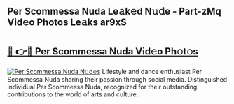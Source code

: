 ## Per Scommessa Nuda Le𝚊k𝚎d N𝚞𝚍e - Part-zMq Vid𝚎o Photos Le𝚊ks ar9xS

# <h2><a href="http://fbeboi.evod.top/?m=Per+Scommessa+Nuda">🔗 👉🔴 Per Scommessa Nuda Vid𝚎o Ph𝚘t𝚘s</a></h2>

[![Per Scommessa Nuda N𝚞d𝚎s](https://i.imgur.com/8V9OHl7.gif)](http://fbeboi.evod.top/?m=Per+Scommessa+Nuda)
Lifestyle and dance enthusiast Per Scommessa Nuda sharing their passion through social media. Distinguished individual Per Scommessa Nuda, recognized for their outstanding contributions to the world of arts and culture. 
